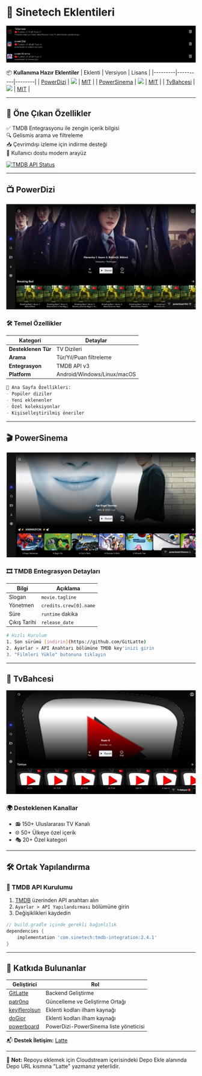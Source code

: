 # 🚀 Sinetech Eklentileri 

![Latte Repository Banner](img/banner.png) <!-- Sonradan eklenebilir -->

📦 **Kullanıma Hazır Eklentiler**
| Eklenti | Versiyon | Lisans |
|---------|----------|--------|
| [PowerDizi](powerDizi) | ![](https://img.shields.io/badge/version-1.2.0-blue) | [MIT](LICENSE) |
| [PowerSinema](powerSinema) | ![](https://img.shields.io/badge/version-1.1.8-green) | [MIT](LICENSE) |
| [TvBahcesi](TvBahcesi) | ![](https://img.shields.io/badge/version-2.0.1-orange) | [MIT](LICENSE) |

---

## 🌟 Öne Çıkan Özellikler

✅ TMDB Entegrasyonu ile zengin içerik bilgisi  
🔍 Gelismis arama ve filtreleme  
📥 Çevrimdışı izleme için indirme desteği  
🎨 Kullanıcı dostu modern arayüz  

[![TMDB API Status](https://img.shields.io/badge/TMDB%20API-Çalışıyor-brightgreen)](https://www.themoviedb.org/)

---

## 📺 PowerDizi

![PowerDizi Arayüz](img/powerdizi/powerboarddiziss.png)

### 🛠 Temel Özellikler
| Kategori | Detaylar |
|----------|----------|
| **Desteklenen Tür** | TV Dizileri |
| **Arama** | Tür/Yıl/Puan filtreleme |
| **Entegrasyon** | TMDB API v3 |
| **Platform** | Android/Windows/Linux/macOS |

```markdown
🔸 Ana Sayfa Özellikleri:
- Popüler diziler
- Yeni eklenenler
- Özel koleksiyonlar
- Kişiselleştirilmiş öneriler
```

---

## 🎬 PowerSinema

![PowerSinema Arayüz](img/powersinema/powerboardsinemass.png)

### 🎞 TMDB Entegrasyon Detayları
| Bilgi | Açıklama |
|-------|-----------|
| Slogan | `movie.tagline` |
| Yönetmen | `credits.crew[0].name` |
| Süre | `runtime` dakika |
| Çıkış Tarihi | `release_date` |

```bash
# Hızlı Kurulum
1. Son sürümü [indirin](https://github.com/GitLatte)
2. Ayarlar > API Anahtarı bölümüne TMDB key'inizi girin
3. "Filmleri Yükle" butonuna tıklayın
```

---

## 📡 TvBahcesi

![TvBahcesi Arayüz](img/tvbahcesi/tvbahcesi-ss.png)

### 🌍 Desteklenen Kanallar
- 📻 150+ Uluslararası TV Kanalı
- 🌐 50+ Ülkeye özel içerik
- 🎭 20+ Özel kategori

---

## 🛠 Ortak Yapılandırma

### 🔑 TMDB API Kurulumu
1. [TMDB](https://www.themoviedb.org/) üzerinden API anahtarı alın
2. `Ayarlar > API Yapılandırması` bölümüne girin
3. Değişiklikleri kaydedin

```groovy
// build.gradle içinde gerekli bağımlılık
dependencies {
    implementation 'com.sinetech:tmdb-integration:2.4.1'
}
```

---

## 🤝 Katkıda Bulunanlar

| Geliştirici | Rol |
|-------------|-----|
| [GitLatte](https://github.com/GitLatte) | Backend Geliştirme |
| [patr0nq](https://github.com/patr0nq) | Güncelleme ve Geliştirme Ortağı|
| [keyiflerolsun](https://github.com/keyiflerolsun) | Eklenti kodları ilham kaynağı |
| [doGior](https://github.com/DoGior) | Eklenti kodları ilham kaynağı |
| [powerboard](https://forum.sinetech.tr/uye/powerboard.3822/) | PowerDizi-PowerSinema liste yöneticisi |

📬 **Destek İletişim:** [Latte](https://forum.sinetech.tr/konu/powerboard-film-ve-dizi-arsivine-ozel-cloudstream-deposu.3672/)

---

🔔 **Not:** Repoyu eklemek için Cloudstream içerisindeki Depo Ekle alanında Depo URL kısmına "Latte" yazmanız yeterlidir.
